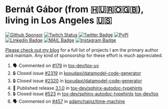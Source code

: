# Bernát Gábor (from 🇭🇺🇷🇴🇬🇧), living in Los Angeles 🇺🇸

[![Github Sponsor](https://img.shields.io/static/v1?label=Sponsor&message=%E2%9D%A4&logo=GitHub&link=https://github.com/sponsors/gaborbernat&style=flat-square)](https://github.com/sponsors/gaborbernat)
[![Twitch Status](https://img.shields.io/twitch/status/gaborbernat?style=flat-square)](https://www.twitch.tv/gaborbernat)
[![Twitter Badge](https://img.shields.io/badge/-@gjbernat-1ca0f1?style=flat-square&labelColor=1ca0f1&logo=twitter&logoColor=white&link=https://twitter.com/gjbernat)](https://twitter.com/gjbernat)
[![PyPI](https://img.shields.io/badge/-gaborbernat-0073b7?style=flat-square&logo=Python&logoColor=white&link=https://pypi.org/user/gaborbernat/)](https://pypi.org/user/gaborbernat/)
[![Linkedin Badge](https://img.shields.io/badge/-gaborbernat-blue?style=flat-square&logo=Linkedin&logoColor=white&link=https://www.linkedin.com/in/gaborbernat/)](https://www.linkedin.com/in/gaborbernat/)
[![MAIL Badge](https://img.shields.io/badge/-gaborjbernat@gmail.com-c14438?style=flat-square&logo=Gmail&logoColor=white&link=mailto:gaborjbernat@gmail.com)](mailto:gaborjbernat@gmail.com)
[![Instagram Badge](https://img.shields.io/badge/-@gabor__bernat-845EC2?style=flat-square&labelColor=white&logo=Instagram&link=https://instagram.com/gabor_bernat/)](https://instagram.com/gabor_bernat)

[Please check out my blog](https://bernat.tech/about/) for a full list of projects I am the primary author and maintain.
Any kind of sponsorship for these effort is much appreciated.

<!--START_SECTION:activity-->

1. 🗣 Commented on [#179](https://github.com/tox-dev/tox-uv/issues/179#issuecomment-2669078643) in [tox-dev/tox-uv](https://github.com/tox-dev/tox-uv)
2. 🔒 Closed issue [#2319](https://github.com/koxudaxi/datamodel-code-generator/issues/2319) in [koxudaxi/datamodel-code-generator](https://github.com/koxudaxi/datamodel-code-generator)
3. 🔒 Closed issue [#2320](https://github.com/koxudaxi/datamodel-code-generator/issues/2320) in [koxudaxi/datamodel-code-generator](https://github.com/koxudaxi/datamodel-code-generator)
4. 🚀 Published release [3.1.0](https://github.com/tox-dev/sphinx-autodoc-typehints/releases/tag/3.1.0) in [tox-dev/sphinx-autodoc-typehints](https://github.com/tox-dev/sphinx-autodoc-typehints)
5. 🔒 Closed issue [#523](https://github.com/tox-dev/sphinx-autodoc-typehints/issues/523) in [tox-dev/sphinx-autodoc-typehints](https://github.com/tox-dev/sphinx-autodoc-typehints)
   [tox-dev/tox](https://github.com/tox-dev/tox)
5. 🗣 Commented on [#457](https://github.com/adamchainz/time-machine/pull/457#issuecomment-2197730644) in
[adamchainz/time-machine](https://github.com/adamchainz/time-machine)
<!--END_SECTION:activity-->
